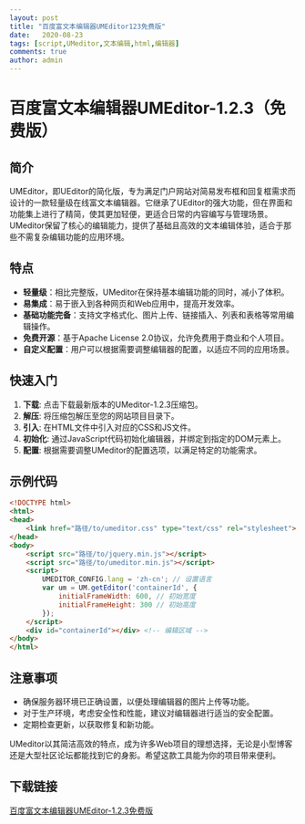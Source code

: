 ```yaml
---
layout: post
title: "百度富文本编辑器UMEditor123免费版"
date:   2020-08-23
tags: [script,UMeditor,文本编辑,html,编辑器]
comments: true
author: admin
---
```

# 百度富文本编辑器UMEditor-1.2.3（免费版）

## 简介

UMEditor，即UEditor的简化版，专为满足门户网站对简易发布框和回复框需求而设计的一款轻量级在线富文本编辑器。它继承了UEditor的强大功能，但在界面和功能集上进行了精简，使其更加轻便，更适合日常的内容编写与管理场景。UMeditor保留了核心的编辑能力，提供了基础且高效的文本编辑体验，适合于那些不需复杂编辑功能的应用环境。

## 特点

- **轻量级**：相比完整版，UMeditor在保持基本编辑功能的同时，减小了体积。
- **易集成**：易于嵌入到各种网页和Web应用中，提高开发效率。
- **基础功能完备**：支持文字格式化、图片上传、链接插入、列表和表格等常用编辑操作。
- **免费开源**：基于Apache License 2.0协议，允许免费用于商业和个人项目。
- **自定义配置**：用户可以根据需要调整编辑器的配置，以适应不同的应用场景。

## 快速入门

1. **下载**: 点击下载最新版本的UMeditor-1.2.3压缩包。
2. **解压**: 将压缩包解压至您的网站项目目录下。
3. **引入**: 在HTML文件中引入对应的CSS和JS文件。
4. **初始化**: 通过JavaScript代码初始化编辑器，并绑定到指定的DOM元素上。
5. **配置**: 根据需要调整UMeditor的配置选项，以满足特定的功能需求。

## 示例代码

```html
<!DOCTYPE html>
<html>
<head>
    <link href="路径/to/umeditor.css" type="text/css" rel="stylesheet">
</head>
<body>
    <script src="路径/to/jquery.min.js"></script>
    <script src="路径/to/umeditor.min.js"></script>
    <script>
        UMEDITOR_CONFIG.lang = 'zh-cn'; // 设置语言
        var um = UM.getEditor('containerId', {
            initialFrameWidth: 600, // 初始宽度
            initialFrameHeight: 300 // 初始高度
        });
    </script>
    <div id="containerId"></div> <!-- 编辑区域 -->
</body>
</html>
```

## 注意事项

- 确保服务器环境已正确设置，以便处理编辑器的图片上传等功能。
- 对于生产环境，考虑安全性和性能，建议对编辑器进行适当的安全配置。
- 定期检查更新，以获取修复和新功能。

UMeditor以其简洁高效的特点，成为许多Web项目的理想选择，无论是小型博客还是大型社区论坛都能找到它的身影。希望这款工具能为你的项目带来便利。

## 下载链接

[百度富文本编辑器UMEditor-1.2.3免费版](https://pan.quark.cn/s/7c71d754d79e)